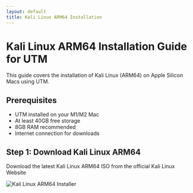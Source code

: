 ```yaml
---
layout: default
title: Kali Linux ARM64 Installation
---
```


# Kali Linux ARM64 Installation Guide for UTM
This guide covers the installation of Kali Linux (ARM64) on Apple Silicon Macs using UTM.

## Prerequisites

- UTM installed on your M1/M2 Mac
- At least 40GB free storage
- 8GB RAM recommended
- Internet connection for downloads

## Step 1: Download Kali Linux ARM64

Download the latest Kali Linux ARM64 ISO from the official Kali Linux Website

![Kali Linux ARM64 Installer](/UDMCyberSecurity-Labs-MacBookCompatibility/assets/images/KL-1.png)

